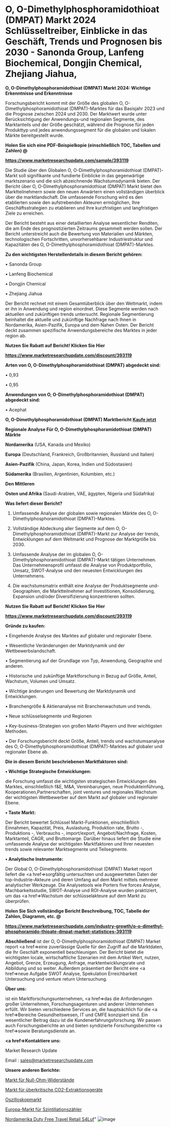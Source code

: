# O, O-Dimethylphosphoramidothioat (DMPAT) Markt 2024 Schlüsseltreiber, Einblicke in das Geschäft, Trends und Prognosen bis 2030 - Sanonda Group, Lanfeng Biochemical, Dongjin Chemical, Zhejiang Jiahua, 

<strong>O, O-Dimethylphosphoramidothioat (DMPAT) Markt 2024: Wichtige Erkenntnisse und Erkenntnisse</strong>

Forschungsbericht kommt mit der Größe des globalen O, O-Dimethylphosphoramidothioat (DMPAT)-Marktes für das Basisjahr 2023 und die Prognose zwischen 2024 und 2030. Der Marktwert wurde unter Berücksichtigung der Anwendungs-und regionalen Segmente, des Marktanteils und der Größe geschätzt, während die Prognose für jeden Produkttyp und jedes anwendungssegment für die globalen und lokalen Märkte bereitgestellt wurde.



<strong>Holen Sie sich eine PDF-Beispielkopie (einschließlich TOC, Tabellen und Zahlen) @
</strong>

<strong><a href=https://www.marketresearchupdate.com/sample/393119>

<strong>https://www.marketresearchupdate.com/sample/393119</u></font></a></strong></strong>

Die Studie über den Globalen O, O-Dimethylphosphoramidothioat (DMPAT)-Markt soll signifikante und fundierte Einblicke in das gegenwärtige marktszenario und die sich abzeichnende Wachstumsdynamik bieten. Der Bericht über O, O-Dimethylphosphoramidothioat (DMPAT) Markt bietet den Marktteilnehmern sowie den neuen Anwärtern einen vollständigen überblick über die marktlandschaft. Die umfassende Forschung wird es den etablierten sowie den aufstrebenden Akteuren ermöglichen, Ihre Geschäftsstrategien zu etablieren und Ihre kurzfristigen und langfristigen Ziele zu erreichen.

Der Bericht besteht aus einer detaillierten Analyse wesentlicher Renditen, die am Ende des prognostizierten Zeitraums gesammelt werden sollen. Der Bericht unterstreicht auch die Bewertung von Materialien und Märkten, technologischen Fortschritten, unvorhersehbarer Industriestruktur und Kapazitäten des O, O-Dimethylphosphoramidothioat (DMPAT)-Marktes.



<strong>Zu den wichtigsten Herstellerdetails in diesem Bericht gehören:</strong>

• Sanonda Group

• Lanfeng Biochemical

• Dongjin Chemical

• Zhejiang Jiahua

Der Bericht rechnet mit einem Gesamtüberblick über den Weltmarkt, indem er ihn in Anwendung und region einordnet. Diese Segmente werden nach aktuellen und zukünftigen trends untersucht. Regionale Segmentierung beinhaltet die aktuelle und zukünftige Nachfrage nach Ihnen in Nordamerika, Asien-Pazifik, Europa und dem Nahen Osten. Der Bericht deckt zusammen spezifische Anwendungsbereiche des Marktes in jeder region ab.



<strong>Nutzen Sie Rabatt auf Bericht! Klicken Sie Hier
</strong>

<strong><a href=https://www.marketresearchupdate.com/discount/393119>https://www.marketresearchupdate.com/discount/393119</b></u></font></strong></a>



<strong>Arten von O, O-Dimethylphosphoramidothioat (DMPAT) abgedeckt sind:</strong>

• 0,93

• 0,95



<strong>Anwendungen von O, O-Dimethylphosphoramidothioat (DMPAT) abgedeckt sind:</strong>

• Acephat



<strong>O, O-Dimethylphosphoramidothioat (DMPAT) Marktbericht <a href=https://www.marketresearchupdate.com/buynow/393119>Kaufe jetzt</a></strong>



<strong>Regionale Analyse Für O, O-Dimethylphosphoramidothioat (DMPAT) Märkte</strong>



<strong>Nordamerika</strong> (USA, Kanada und Mexiko)



<strong>Europa</strong> (Deutschland, Frankreich, Großbritannien, Russland und Italien)



<strong>Asien-Pazifik</strong> (China, Japan, Korea, Indien und Südostasien)



<strong>Südamerika</strong> (Brasilien, Argentinien, Kolumbien, etc.)



<strong>Den Mittleren</strong> 

<strong>Osten und Afrika</strong> (Saudi-Arabien, VAE, ägypten, Nigeria und Südafrika)



<strong>Was liefert dieser Bericht?</strong>

1. Umfassende Analyse der globalen sowie regionalen Märkte des O, O-Dimethylphosphoramidothioat (DMPAT)-Marktes.

2. Vollständige Abdeckung aller Segmente auf dem O, O-Dimethylphosphoramidothioat (DMPAT)-Markt zur Analyse der trends, Entwicklungen auf dem Weltmarkt und Prognose der Marktgröße bis 2030.

3. Umfassende Analyse der im globalen O, O-Dimethylphosphoramidothioat (DMPAT)-Markt tätigen Unternehmen. Das Unternehmensprofil umfasst die Analyse von Produktportfolio, Umsatz, SWOT-Analyse und den neuesten Entwicklungen des Unternehmens.

4. Die wachstumsmatrix enthält eine Analyse der Produktsegmente und-Geographien, die Marktteilnehmer auf Investitionen, Konsolidierung, Expansion und/oder Diversifizierung konzentrieren sollten.



<strong>Nutzen Sie Rabatt auf Bericht! Klicken Sie Hier
</strong>

<strong><a href=https://www.marketresearchupdate.com/discount/393119>https://www.marketresearchupdate.com/discount/393119</b></u></font></strong></a>



<strong>Gründe zu kaufen:</strong>

• Eingehende Analyse des Marktes auf globaler und regionaler Ebene.

• Wesentliche Veränderungen der Marktdynamik und der Wettbewerbslandschaft.

• Segmentierung auf der Grundlage von Typ, Anwendung, Geographie und anderen.

• Historische und zukünftige Marktforschung in Bezug auf Größe, Anteil, Wachstum, Volumen und Umsatz.

• Wichtige änderungen und Bewertung der Marktdynamik und Entwicklungen.

• Branchengröße &amp; Aktienanalyse mit Branchenwachstum und trends.

• Neue schlüsselsegmente und Regionen

• Key-business-Strategien von großen Markt-Playern und Ihrer wichtigsten Methoden.

• Der Forschungsbericht deckt Größe, Anteil, trends und wachstumsanalyse des O, O-Dimethylphosphoramidothioat (DMPAT)-Marktes auf globaler und regionaler Ebene ab.



<strong>Die in diesem Bericht beschriebenen Marktfaktoren sind:</strong>



<strong>• Wichtige Strategische Entwicklungen:</strong>

die Forschung umfasst die wichtigsten strategischen Entwicklungen des Marktes, einschließlich f&amp;E, M&amp;A, Vereinbarungen, neue Produkteinführung, Kooperationen,Partnerschaften, joint ventures und regionales Wachstum der wichtigsten Wettbewerber auf dem Markt auf globaler und regionaler Ebene.



<strong>• Taste Markt:</strong>

Der Bericht bewertet Schlüssel Markt-Funktionen, einschließlich Einnahmen, Kapazität, Preis, Auslastung, Produktion rate, Brutto -, Produktions -, Verbrauchs -, import/export, Angebot/Nachfrage, Kosten, Marktanteil, CAGR, und Bruttomarge. Darüber hinaus liefert die Studie eine umfassende Analyse der wichtigsten Marktfaktoren und Ihrer neuesten trends sowie relevanter Marktsegmente und Teilsegmente.



<strong>• Analytische Instrumente:</strong>

Der Global O, O-Dimethylphosphoramidothioat (DMPAT) Market report liefert die <a href=>sorgf</a>ältig untersuchten und ausgewerteten Daten der top-Industrie-Akteure und deren Umfang auf dem Markt mittels mehrerer analytischer Werkzeuge. Die Analysetools wie Porters five forces Analyse, Machbarkeitsstudie, SWOT-Analyse und ROI-Analyse wurden praktiziert, um das <a href=>Wachstum</a> der schlüsselakteure auf dem Markt zu überprüfen.



<strong>Holen Sie Sich vollständige Bericht Beschreibung, TOC, Tabelle der Zahlen, Diagramm, etc. @ </strong>

<strong><a href=https://www.marketresearchupdate.com/industry-growth/o-o-dimethyl-phosphoramido-thioate-dmpat-market-statistices-393119>https://www.marketresearchupdate.com/industry-growth/o-o-dimethyl-phosphoramido-thioate-dmpat-market-statistices-393119</a></font></strong>



<strong>Abschließend</strong> ist der O, O-Dimethylphosphoramidothioat (DMPAT) Market report <a href=>eine</a> zuverlässige Quelle für den Zugriff auf die Marktdaten, die Ihr Geschäft exponentiell beschleunigen. Der Bericht bietet die wichtigsten locale, wirtschaftliche Szenarien mit dem Artikel Wert, nutzen, Angebot, Grenze, Erzeugung, Anfrage, marktentwicklungsrate und Abbildung und so weiter. Außerdem präsentiert der Bericht eine <a href=>neue</a> Aufgabe SWOT Analyse, Spekulation Erreichbarkeit Untersuchung und venture return Untersuchung.



<strong>Über uns:</strong>

 ist ein Marktforschungsunternehmen, <a href=>das</a> die Anforderungen großer Unternehmen, Forschungsagenturen und anderer Unternehmen erfüllt. Wir bieten verschiedene Services an, die hauptsächlich für die <a href=>Bereiche</a> Gesundheitswesen, IT und CMFE konzipiert sind. Ein wesentlicher Beitrag dazu ist die Kundenerfahrungsforschung. Wir passen auch Forschungsberichte an und bieten syndizierte Forschungsberichte <a href=>sowie</a> Beratungsdienste an.



<strong><a href=>Kontaktiere uns:</a></strong>

Market Research Update

Email : sales@marketresearchupdate.com



<strong>Unsere anderen Berichte:</strong>

<a href=https://www.linkedin.com/pulse/zero-ohm-resistance-market-expects-see-significant>Markt für Null-Ohm-Widerstände</a>

<a href=https://www.linkedin.com/pulse/supercritical-co2-extraction-equipment-market-1f>Markt für überkritische CO2-Extraktionsgeräte</a>

<a href=https://www.linkedin.com/pulse/oscilloscope-market-size-report-analysis>Oszilloskopmarkt</a>

<a href=https://www.linkedin.com/pulse/europe-scintillation-counter-market-2023-brief>Europa-Markt für Szintillationszähler</a>

<a href=https://www.linkedin.com/pulse/north-america-duty-free-travel-retail-s4luf/>Nordamerika Duty Free Travel Retail S4Luf</a>"
![image](https://github.com/meghapanth/markettrends/assets/163847665/4e22c4c2-7f95-4e5e-aab1-401655cd6884)
